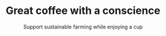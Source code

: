 ---
title: Great coffee with a conscience
subtitle: Support sustainable farming while enjoying a cup
image: /img/discuss.png

home1_banner:
    heading : Simplifiez-vous l’après-vente de vos logements
    text : "Les TMA peuvent maintenant se faire en ligne, de manière simple et fluide. Gérez les simplement.  Améliorez l’expérience de vos clients"
    image1 : /img/group12.svg
home2_three:
    image21: /img/tma_1.png
    heading21: Gestion intelligente des TMA
    text21: "Lorem ipsum dolor sit amet, consectetur adipiscing elit. Maecenas varius tortor nibh, sit amet tempor nibh  finibus et. Aenean eu enim justo. Vestibulum aliquam hendrerit molestie. Mauris malesuada nisi sit amet"
    image22: /img/tma_2.png
    heading22: Gestion intelligente des TMA
    text22: "Lorem ipsum dolor sit amet, consectetur adipiscing elit. Maecenas varius tortor nibh, sit amet tempor nibh finibus et. Aenean eu enim justo. Vestibulum aliquam hendrerit molestie. Mauris malesuada nisi sit amet"
    image23: /img/tma_3.png
    heading23: Gestion intelligente des TMA
    text23: "Lorem ipsum dolor sit amet, consectetur adipiscing elit. Maecenas varius tortor nibh, sit amet tempor nibh finibus et. Aenean eu enim justo. Vestibulum aliquam hendrerit molestie. Mauris malesuada nisi sit amet"
home3_improve:
    heading31: Améliorez l’expérience d’achat 
    text31: "LOGEMENT 3D est une plateforme collaborative qui permet de simplifier les interactions entre les acteurs d’un chantier de logement neuf  acquéreur, promoteur, maitrise d’oeuvre et constructeurs"
home4_discuss:
    image41: /img/discuss1.png
    heading41:  Améliorez l’expérience client
    text41: "Les acquéreurs se sentent délaissés entre la signature du contrat de réservation et la livraison.
                                    Offrez-leur un compte personnel où ils peuvent personnaliser leur logement et suivre sa construction."
    heading42:  Gagnez du temps
    text42: "Les acquéreurs se sentent délaissés entre la signature du contrat de réservation et la livraison.
                                    Offrez-leur un compte personnel où ils peuvent personnaliser leur logement et suivre sa construction."
    heading43:  Évitez les erreurs
    text43: "Les acquéreurs se sentent délaissés entre la signature du contrat de réservation et la livraison.
                                    Offrez-leur un compte personnel où ils peuvent personnaliser leur logement et suivre sa construction."
    heading44:  Vendez plus vite
    text44: "Les acquéreurs se sentent délaissés entre la signature du contrat de réservation et la livraison.
                                    Offrez-leur un compte personnel où ils peuvent personnaliser leur logement et suivre sa construction."
    heading45: Utilisez vos données
    text45: "Les acquéreurs se sentent délaissés entre la signature du contrat de réservation et la livraison.
                                    Offrez-leur un compte personnel où ils peuvent personnaliser leur logement et suivre sa construction."
    heading46: Construisez plus vite
    text46: "Les acquéreurs se sentent délaissés entre la signature du contrat de réservation et la livraison.
                                    Offrez-leur un compte personnel où ils peuvent personnaliser leur logement et suivre sa construction."
home5_experience:
    heading51: Une expérience d’achat moderne
    text51: "Remplacer les échanges chronophases avec vos équipes en montrant à vos acquéreurs une maquette 3D au lieu d’un
                        plan papier, et laissez-les la personnaliser de manière autonome."
home6_cubic:
    heading61: Avec Plans de vente papier
    text61: "Lorem ipsum dolor sit amet, consectetur adipiscing elit. Maecenas varius tortor nibh, sit amet tempor nibh finibus et. Aenean eu enim justo."
    heading62: Avec Plans de vente papier
    text62: "Lorem ipsum dolor sit amet, consectetur adipiscing elit. Maecenas varius tortor nibh, sit amet tempor nibh finibus et. Aenean eu enim justo."
    image61: /img/3D.svg
    image62: /img/3D.svg
home7_bottom:
    heading71: Prêt à vous lancer ?
    text71: "Contactez-nous ou demandez une démonstration"
---
